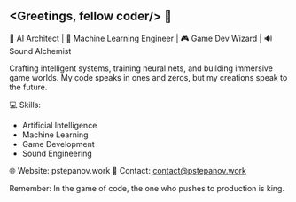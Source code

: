 ## <Greetings, fellow coder/> 👾

🧠 AI Architect | 🤖 Machine Learning Engineer | 🎮 Game Dev Wizard | 🔊 Sound Alchemist

Crafting intelligent systems, training neural nets, and building immersive game worlds. 
My code speaks in ones and zeros, but my creations speak to the future.

💻 Skills:
  - Artificial Intelligence
  - Machine Learning
  - Game Development
  - Sound Engineering

🌐 Website: pstepanov.work
📧 Contact: contact@pstepanov.work

Remember: In the game of code, the one who pushes to production is king.
